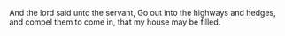 And the lord said unto the servant, Go out into the highways and hedges, and compel them to come in, that my house may be filled.
